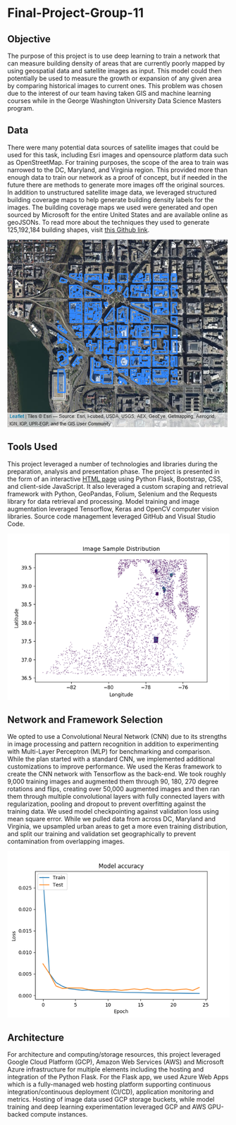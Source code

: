 # Final-Project-Group-11

## Objective
The purpose of this project is to use deep learning to train a network that can measure building density of areas that are currently poorly mapped by using geospatial data and satellite images as input. This model could then potentially be used to measure the growth or expansion of any given area by comparing historical images to current ones. This problem was chosen due to the interest of our team having taken GIS and machine learning courses while in the George Washington University Data Science Masters program.

## Data
There were many potential data sources of satellite images that could be used for this task, including Esri images and opensource platform data such as OpenStreetMap. For training purposes, the scope of the area to train was narrowed to the DC, Maryland, and Virginia region. This provided more than enough data to train our network as a proof of concept, but if needed in the future there are methods to generate more images off the original sources. In addition to unstructured satellite image data, we leveraged structured building coverage maps to help generate building density labels for the images. The building coverage maps we used were generated and open sourced by Microsoft for the entire United States and are available online as geoJSONs. To read more about the techniques they used to generate 125,192,184 building shapes, visit [this Github link](https://github.com/microsoft/USBuildingFootprints).

![Building Polygons](https://github.com/GWUGroup11/Final-Project-Group-11/blob/master/static/polymap.png)

## Tools Used
This project leveraged a number of technologies and libraries during the preparation, analysis and presentation phase. The project is presented in the form of an interactive [HTML page](https://dats6203.azurewebsites.net/) using Python Flask, Bootstrap, CSS, and client-side JavaScript. It also leveraged a custom scraping and retrieval framework with Python, GeoPandas, Folium, Selenium and the Requests library for data retrieval and processing. Model training and image augmentation leveraged Tensorflow, Keras and OpenCV computer vision libraries. Source code management leveraged GitHub and Visual Studio Code.

![Imagery Distribution](https://github.com/GWUGroup11/Final-Project-Group-11/blob/master/static/scatter.png)

## Network and Framework Selection
We opted to use a Convolutional Neural Network (CNN) due to its strengths in image processing and pattern recognition in addition to experimenting with Multi-Layer Perceptron (MLP) for benchmarking and comparison. While the plan started with a standard CNN, we implemented additional customizations to improve performance. We used the Keras framework to create the CNN network with Tensorflow as the back-end. We took roughly 9,000 training images and augmented them through 90, 180, 270 degree rotations and flips, creating over 50,000 augmented images and then ran them through multiple convolutional layers with fully connected layers with regularization, pooling and dropout to prevent overfitting against the training data. We used model checkpointing against validation loss using mean square error. While we pulled data from across DC, Maryland and Virginia, we upsampled urban areas to get a more even training distribution, and split our training and validation set geographically to prevent contamination from overlapping images.

![CNN Loss](https://github.com/GWUGroup11/Final-Project-Group-11/blob/master/static/cnnloss.png)

## Architecture
For architecture and computing/storage resources, this project leveraged Google Cloud Platform (GCP), Amazon Web Services (AWS) and Microsoft Azure infrastructure for multiple elements including the hosting and integration of the Python Flask. For the Flask app, we used Azure Web Apps which is a fully-managed web hosting platform supporting continuous integration/continuous deployment (CI/CD), application monitoring and metrics. Hosting of image data used GCP storage buckets, while model training and deep learning experimentation leveraged GCP and AWS GPU-backed compute instances.
